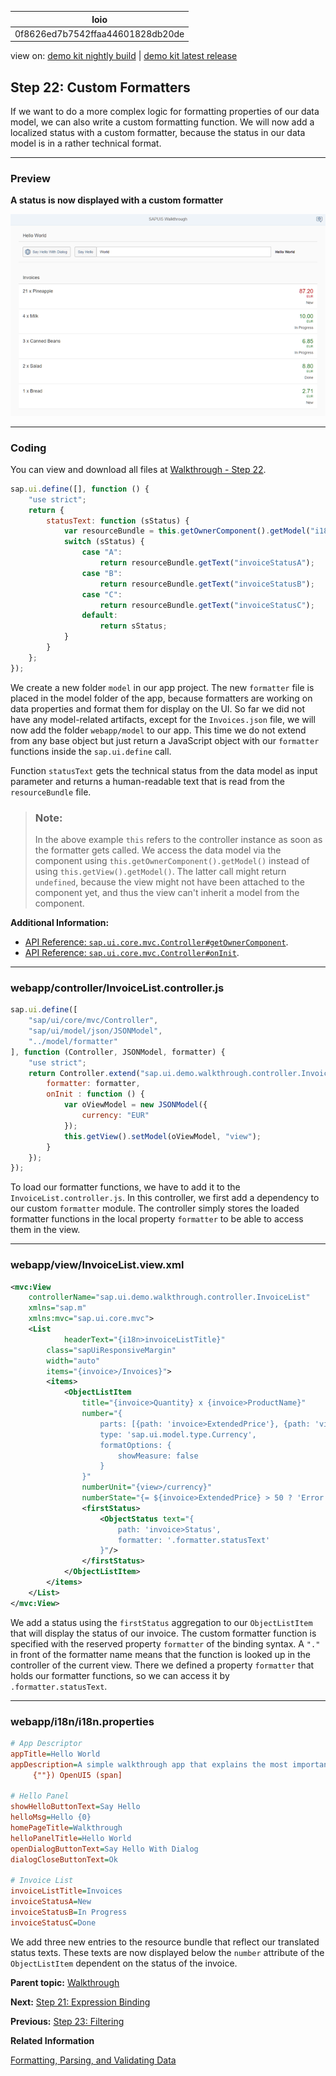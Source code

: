 <!-- loio0f8626ed7b7542ffaa44601828db20de -->

| loio |
| -----|
| 0f8626ed7b7542ffaa44601828db20de |

<div id="loio">

view on: [demo kit nightly build](https://sdk.openui5.org/nightly/#/topic/0f8626ed7b7542ffaa44601828db20de) | [demo kit latest release](https://sdk.openui5.org/topic/0f8626ed7b7542ffaa44601828db20de)</div>

## Step 22: Custom Formatters

If we want to do a more complex logic for formatting properties of our data model, we can also write a custom formatting function. We will now add a localized status with a custom formatter, because the status in our data model is in a rather technical format.

***

### Preview

   
  
**A status is now displayed with a custom formatter**

 ![](images/loio7e0112d9ffe54e568fa8ecc44a5af3bf_HiRes.png "A status is now displayed with a custom formatter") 

***

### Coding

You can view and download all files at [Walkthrough - Step 22](https://sdk.openui5.org/entity/sap.m.tutorial.walkthrough/sample/sap.m.tutorial.walkthrough.22).

```js
sap.ui.define([], function () {
	"use strict";
	return {
		statusText: function (sStatus) {
			var resourceBundle = this.getOwnerComponent().getModel("i18n").getResourceBundle();
			switch (sStatus) {
				case "A":
					return resourceBundle.getText("invoiceStatusA");
				case "B":
					return resourceBundle.getText("invoiceStatusB");
				case "C":
					return resourceBundle.getText("invoiceStatusC");
				default:
					return sStatus;
			}
		}
	};
});
```

We create a new folder `model` in our app project. The new `formatter` file is placed in the model folder of the app, because formatters are working on data properties and format them for display on the UI. So far we did not have any model-related artifacts, except for the `Invoices.json` file, we will now add the folder `webapp/model` to our app. This time we do not extend from any base object but just return a JavaScript object with our `formatter` functions inside the `sap.ui.define` call.

Function `statusText` gets the technical status from the data model as input parameter and returns a human-readable text that is read from the `resourceBundle` file.

> ### Note:  
> In the above example `this` refers to the controller instance as soon as the formatter gets called. We access the data model via the component using `this.getOwnerComponent().getModel()` instead of using `this.getView().getModel()`. The latter call might return `undefined`, because the view might not have been attached to the component yet, and thus the view can't inherit a model from the component.

**Additional Information:**

-    [API Reference: `sap.ui.core.mvc.Controller#getOwnerComponent`](https://sdk.openui5.org/api/sap.ui.core.mvc.Controller/methods/getOwnerComponent). 
-    [API Reference: `sap.ui.core.mvc.Controller#onInit`](https://sdk.openui5.org/api/sap.ui.core.mvc.Controller/methods/onInit). 

***

### webapp/controller/InvoiceList.controller.js

```js
sap.ui.define([
	"sap/ui/core/mvc/Controller",
	"sap/ui/model/json/JSONModel",
	"../model/formatter"
], function (Controller, JSONModel, formatter) {
	"use strict";
	return Controller.extend("sap.ui.demo.walkthrough.controller.InvoiceList", {
		formatter: formatter,
		onInit : function () {
			var oViewModel = new JSONModel({
				currency: "EUR"
			});
			this.getView().setModel(oViewModel, "view");
		}
	});
});
```

To load our formatter functions, we have to add it to the `InvoiceList.controller.js`. In this controller, we first add a dependency to our custom `formatter` module. The controller simply stores the loaded formatter functions in the local property `formatter` to be able to access them in the view.

***

### webapp/view/InvoiceList.view.xml

```xml
<mvc:View
	controllerName="sap.ui.demo.walkthrough.controller.InvoiceList"
	xmlns="sap.m"
	xmlns:mvc="sap.ui.core.mvc">
	<List
			headerText="{i18n>invoiceListTitle}"
		class="sapUiResponsiveMargin"
		width="auto"
		items="{invoice>/Invoices}">
		<items>
			<ObjectListItem
				title="{invoice>Quantity} x {invoice>ProductName}"
				number="{
					parts: [{path: 'invoice>ExtendedPrice'}, {path: 'view>/currency'}],
					type: 'sap.ui.model.type.Currency',
					formatOptions: {
						showMeasure: false
					}
				}"
				numberUnit="{view>/currency}"
				numberState="{=	${invoice>ExtendedPrice} > 50 ? 'Error' : 'Success' }">
				<firstStatus>
					<ObjectStatus text="{
						path: 'invoice>Status',
						formatter: '.formatter.statusText'
					}"/>
				</firstStatus>
			</ObjectListItem>
		</items>
	</List>
</mvc:View>
```

We add a status using the `firstStatus` aggregation to our `ObjectListItem` that will display the status of our invoice. The custom formatter function is specified with the reserved property `formatter` of the binding syntax. A `"."` in front of the formatter name means that the function is looked up in the controller of the current view. There we defined a property `formatter` that holds our formatter functions, so we can access it by `.formatter.statusText`.

***

### webapp/i18n/i18n.properties

```ini
# App Descriptor
appTitle=Hello World
appDescription=A simple walkthrough app that explains the most important concepts of [/pandoc/div/div/horizontalrule/codeblock/span/span
     {""}) OpenUI5 (span]

# Hello Panel
showHelloButtonText=Say Hello
helloMsg=Hello {0}
homePageTitle=Walkthrough
helloPanelTitle=Hello World
openDialogButtonText=Say Hello With Dialog
dialogCloseButtonText=Ok

# Invoice List
invoiceListTitle=Invoices
invoiceStatusA=New
invoiceStatusB=In Progress
invoiceStatusC=Done
```

We add three new entries to the resource bundle that reflect our translated status texts. These texts are now displayed below the `number` attribute of the `ObjectListItem` dependent on the status of the invoice.

**Parent topic:** [Walkthrough](Walkthrough_3da5f4b.md "In this tutorial we will introduce you to all major development paradigms of OpenUI5.")

**Next:** [Step 21: Expression Binding](Step_21_Expression_Binding_c98d573.md "Sometimes the predefined types of OpenUI5 are not flexible enough and you want to do a simple calculation or formatting in the view - that is where expressions are really helpful. We use them to format our price according to the current number in the data model.")

**Previous:** [Step 23: Filtering](Step_23_Filtering_5295470.md "In this step, we add a search field for our product list and define a filter that represents the search term. When searching, the list is automatically updated to show only the items that match the search term.")

**Related Information**  


[Formatting, Parsing, and Validating Data](Formatting_Parsing_and_Validating_Data_07e4b92.md "Data that is presented on the UI often has to be converted so that is human readable and fits to the locale of the user. On the other hand, data entered by the user has to be parsed and validated to be understood by the data source. For this purpose, you use formatters and data types.")

